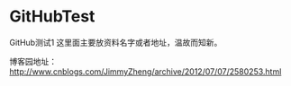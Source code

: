 # GitHubTest
GitHub测试1
这里面主要放资料名字或者地址，温故而知新。

博客园地址：http://www.cnblogs.com/JimmyZheng/archive/2012/07/07/2580253.html
